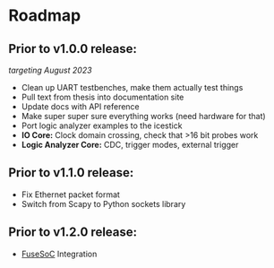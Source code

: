 # Roadmap

## Prior to v1.0.0 release:
_targeting August 2023_

- Clean up UART testbenches, make them actually test things
- Pull text from thesis into documentation site
- Update docs with API reference
- Make super super sure everything works (need hardware for that)
- Port logic analyzer examples to the icestick
- __IO Core:__ Clock domain crossing, check that >16 bit probes work
- __Logic Analyzer Core:__ CDC, trigger modes, external trigger

## Prior to v1.1.0 release:
- Fix Ethernet packet format
- Switch from Scapy to Python sockets library

## Prior to v1.2.0 release:
- [FuseSoC](https://github.com/fusesoc/fusesoc.github.io) Integration